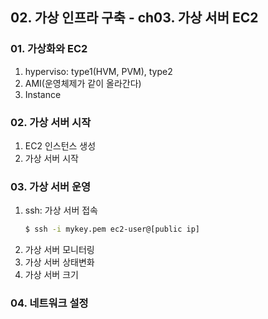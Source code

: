 ## 02. 가상 인프라 구축 - ch03. 가상 서버 EC2

### 01. 가상화와 EC2
1. hyperviso: type1(HVM, PVM), type2
2. AMI(운영체제가 같이 올라간다)
3. Instance

### 02. 가상 서버 시작
1. EC2 인스턴스 생성
2. 가상 서버 시작

### 03. 가상 서버 운영
1. ssh: 가상 서버 접속
    ```bash
    $ ssh -i mykey.pem ec2-user@[public ip]
    ```
2. 가상 서버 모니터링
3. 가상 서버 상태변화
4. 가상 서버 크기

### 04. 네트워크 설정

